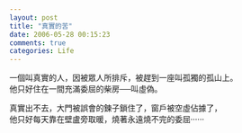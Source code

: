 ```yaml
---
layout: post
title: "真實的苦"
date: 2006-05-28 00:15:23
comments: true
categories: Life
---
```

<p>一個叫真實的人，因被眾人所排斥，被趕到一座叫孤獨的孤山上。<br />他只好住在一間充滿委屈的柴房──叫虛偽。 </p><p>真實出不去，大門被誤會的鍊子鎖住了，窗戶被空虛佔據了，<br />他只好每天靠在壁盧旁取暖，燒著永遠燒不完的委屈‧‧‧‧‧‧</p>
